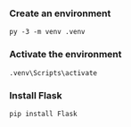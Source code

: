 ### Create an environment

```
py -3 -m venv .venv
```

### Activate the environment

```
.venv\Scripts\activate
```

### Install Flask

```
pip install Flask
```